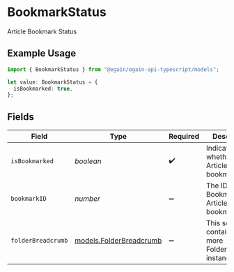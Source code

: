 # BookmarkStatus

Article Bookmark Status

## Example Usage

```typescript
import { BookmarkStatus } from "@egain/egain-api-typescript/models";

let value: BookmarkStatus = {
  isBookmarked: true,
};
```

## Fields

| Field                                                     | Type                                                      | Required                                                  | Description                                               |
| --------------------------------------------------------- | --------------------------------------------------------- | --------------------------------------------------------- | --------------------------------------------------------- |
| `isBookmarked`                                            | *boolean*                                                 | :heavy_check_mark:                                        | Indicates whether the Article is bookmarked               |
| `bookmarkID`                                              | *number*                                                  | :heavy_minus_sign:                                        | The ID of the Bookmark, if Article is bookmarked.         |
| `folderBreadcrumb`                                        | [models.FolderBreadcrumb](../models/folderbreadcrumb.md)  | :heavy_minus_sign:                                        | This schema contains one or more FolderSummary instances. |